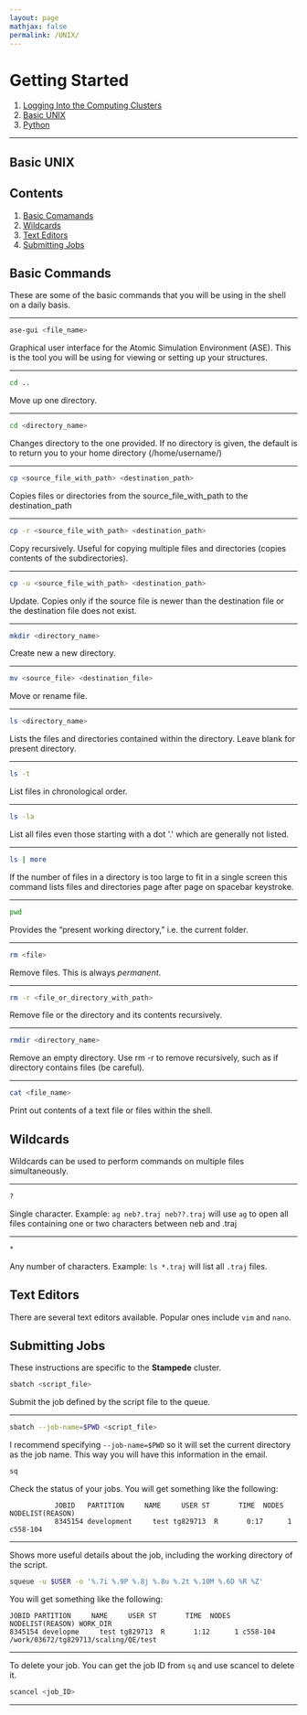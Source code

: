 ```yaml
---
layout: page
mathjax: false 
permalink: /UNIX/
---
```


# Getting Started
1. [Logging Into the Computing Clusters](../Clusters/)
2. [Basic UNIX](../UNIX/)
3. [Python](../Python/)

____

## Basic UNIX

## Contents
1. [Basic Comamands](#basic-commands)
2. [Wildcards](#wildcards)
3. [Text Editors](#text-editors)
4. [Submitting Jobs](#submitting-jobs)

<a name='basic-commands'></a>

## Basic Commands

These are some of the basic commands that you will be using in the shell on a daily basis.

____

```bash
ase-gui <file_name>
```
Graphical user interface for the Atomic Simulation Environment (ASE). This is the tool you will be using for viewing or setting up your structures.

____

```bash
cd ..
```
Move up one directory. 

____

```bash
cd <directory_name>
```
Changes directory to the one provided. If no directory is given, the default is to return you to your home directory (/home/username/) 

____

```bash
cp <source_file_with_path> <destination_path>
```
Copies files or directories from the source_file_with_path to the destination_path 

____

```bash
cp -r <source_file_with_path> <destination_path>
```
Copy recursively. Useful for copying multiple files and directories (copies contents of the subdirectories). 

____

```bash
cp -u <source_file_with_path> <destination_path>
```
Update. Copies only if the source file is newer than the destination file or the destination file does not exist. 

____

```bash
mkdir <directory_name>
```
Create new a new directory. 

____

```bash
mv <source_file> <destination_file>
```
Move or rename file.

____

```bash
ls <directory_name>
```
Lists the files and directories contained within the directory. Leave blank for present directory.

____

```bash
ls -t
```
List files in chronological order.

____

```bash
ls -la
```
List all files even those starting with a dot '.' which are generally not listed. 

____

```bash
ls | more
```
If the number of files in a directory is too large to fit in a single screen this command lists files and directories page after page on spacebar keystroke. 

____

```bash
pwd
```
Provides the “present working directory,” i.e.   the current folder.

____

```bash
rm <file>
```
Remove files. This is always *permanent*.

____

```bash
rm -r <file_or_directory_with_path>
```
Remove file or the directory and its contents recursively. 

____

```bash
rmdir <directory_name>
```
Remove an empty directory. Use rm -r to remove recursively, such as if directory contains files (be careful).

____

```bash
cat <file_name>
```
Print out contents of a text file or files within the shell.

<a name='wildcards'></a>

## Wildcards
Wildcards can be used to perform commands on multiple files simultaneously.

____

```bash
?
```

Single character. Example: ```ag neb?.traj neb??.traj``` will use ```ag``` to open all files containing one or two characters between neb and .traj

____

```bash
*
```
Any number of characters. Example: ```ls *.traj``` will list all ```.traj``` files.

<a name='text-editors'></a>

## Text Editors
There are several text editors available. Popular ones include ```vim``` and ```nano```. 

<a name='submitting-jobs'></a>

## Submitting Jobs
These instructions are specific to the **Stampede** cluster. 

```bash
sbatch <script_file>
```
Submit the job defined by the script file to the queue.

____

```bash
sbatch --job-name=$PWD <script_file>
```

I recommend specifying `--job-name=$PWD` so it will set the current directory as the job name. This way you will have this information in the email.

```bash
sq
```

Check the status of your jobs. You will get something like the following: 

```
           JOBID   PARTITION     NAME     USER ST       TIME  NODES NODELIST(REASON)
           8345154 development     test tg829713  R       0:17      1 c558-104
```

____


Shows more useful details about the job, including the working directory of the script. 
```bash
squeue -u $USER -o '%.7i %.9P %.8j %.8u %.2t %.10M %.6D %R %Z'
```
You will get something like the following: 

```
JOBID PARTITION     NAME     USER ST       TIME  NODES NODELIST(REASON) WORK_DIR
8345154 developme     test tg829713  R       1:12      1 c558-104 /work/03672/tg829713/scaling/QE/test
```
____
To delete your job. You can get the job ID from ```sq``` and use scancel to delete it. 

```bash
scancel <job_ID>
```
____


